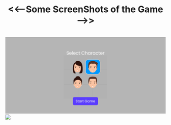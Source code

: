<h1 align="center"><<--Some ScreenShots of the Game -->></h1>
<br/>
<img src = "./assets/FrontPage.png" style="max-width:100%;"/>
<br/>

<img src = "./assets/MainPage.png" style="max-width:100%;"/>
<br/>
